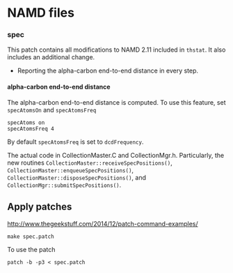 # NAMD files


### spec

This patch contains all modifications to NAMD 2.11 included in `thstat`.
It also includes an additional change.

 * Reporting the alpha-carbon end-to-end distance in every step.


#### alpha-carbon end-to-end distance

The alpha-carbon end-to-end distance is computed.
To use this feature, set `specAtomsOn` and `specAtomsFreq`
```
specAtoms on
specAtomsFreq 4
```
By default `specAtomsFreq` is set to `dcdFrequency`.

The actual code in CollectionMaster.C and CollectionMgr.h.
Particularly, the new routines
`CollectionMaster::receiveSpecPositions()`, `CollectionMaster::enqueueSpecPositions()`,
`CollectionMaster::disposeSpecPositions()`, and `CollectionMgr::submitSpecPositions()`.

## Apply patches

http://www.thegeekstuff.com/2014/12/patch-command-examples/

```
make spec.patch
```

To use the patch
```
patch -b -p3 < spec.patch
